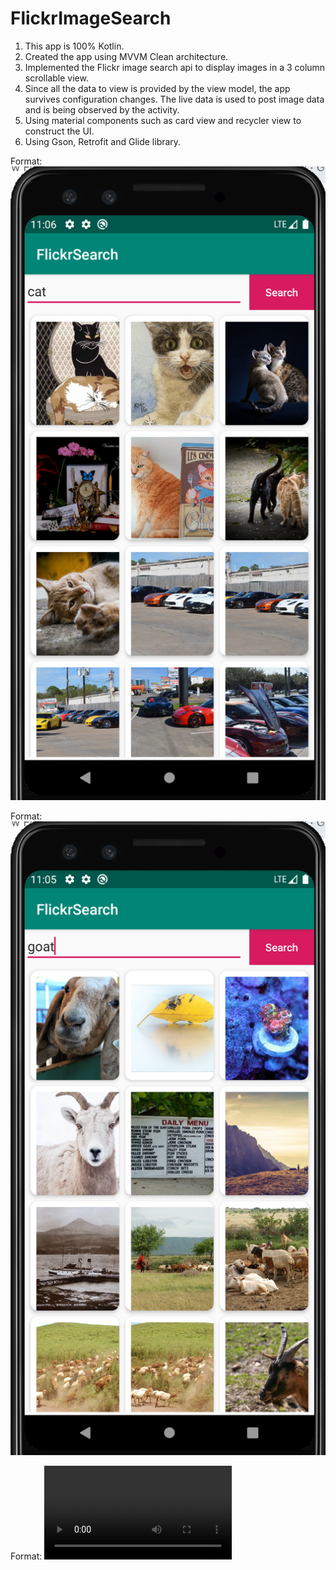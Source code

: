 # FlickrImageSearch

1. This app is 100% Kotlin.
2. Created the app using MVVM Clean architecture.
3. Implemented the Flickr image search api to display images in a 3 column scrollable view.
4. Since all the data to view is provided by the view model, the app survives configuration changes. The live data is used to post image data and is being observed by the activity.
5. Using material components such as card view and recycler view to construct the UI.
6. Using Gson, Retrofit and Glide library.


Format: ![Cat Image Search](/screenshots/cat.png)


Format: ![Goat Image Search](/screenshots/goat.png)

Format: ![Image Search Demo](/screenshots/flickrdemo.mov)
